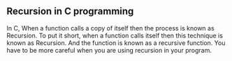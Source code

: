 ## Recursion in C programming
In C, When a function calls a copy of itself then the process is known as Recursion. To put it short, when a function calls itself then this technique is known as Recursion. And the function is known as a recursive function. You have to be more careful when you are using recursion in your program.
